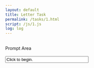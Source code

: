 ```yaml
---
layout: default
title: Letter Task
permalink: /tasks/1.html
script: /js/1.js
log: log
---
```

<div id="canvas" class="span10">
  <br/>
  <div id="prompt">
    Prompt Area
  </div>
  <br/>
  <input class="xlarge" id="input" name="input" size="30" type="text" value="Click to begin." />
  <br/><br/>
  <span id="chart"></span>
</div>

